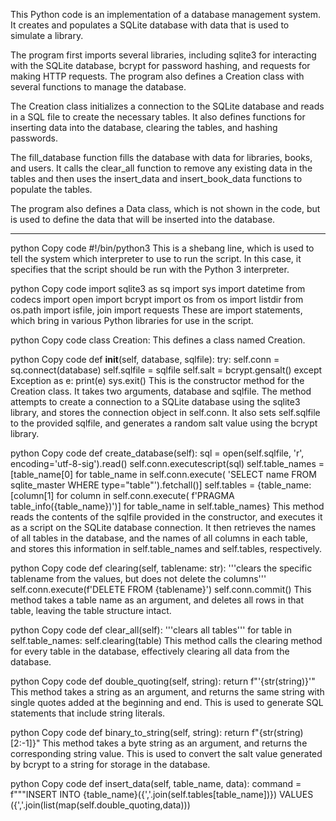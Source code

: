 This Python code is an implementation of a database management system. It creates and populates a SQLite database with data that is used to simulate a library.

The program first imports several libraries, including sqlite3 for interacting with the SQLite database, bcrypt for password hashing, and requests for making HTTP requests. The program also defines a Creation class with several functions to manage the database.

The Creation class initializes a connection to the SQLite database and reads in a SQL file to create the necessary tables. It also defines functions for inserting data into the database, clearing the tables, and hashing passwords.

The fill_database function fills the database with data for libraries, books, and users. It calls the clear_all function to remove any existing data in the tables and then uses the insert_data and insert_book_data functions to populate the tables.

The program also defines a Data class, which is not shown in the code, but is used to define the data that will be inserted into the database.



--------------------------------


python
Copy code
#!/bin/python3
This is a shebang line, which is used to tell the system which interpreter to use to run the script. In this case, it specifies that the script should be run with the Python 3 interpreter.

python
Copy code
import sqlite3 as sq
import sys
import datetime
from codecs import open
import bcrypt
import os
from os import listdir
from os.path import isfile, join
import requests
These are import statements, which bring in various Python libraries for use in the script.

python
Copy code
class Creation:
This defines a class named Creation.

python
Copy code
    def __init__(self, database, sqlfile):
        try:
            self.conn = sq.connect(database)
            self.sqlfile = sqlfile
            self.salt = bcrypt.gensalt()
        except Exception as e:
            print(e)
            sys.exit()
This is the constructor method for the Creation class. It takes two arguments, database and sqlfile. The method attempts to create a connection to a SQLite database using the sqlite3 library, and stores the connection object in self.conn. It also sets self.sqlfile to the provided sqlfile, and generates a random salt value using the bcrypt library.

python
Copy code
    def create_database(self):
        sql = open(self.sqlfile, 'r', encoding='utf-8-sig').read()
        self.conn.executescript(sql)
        self.table_names = [table_name[0] for table_name in self.conn.execute(
            'SELECT name FROM sqlite_master WHERE type="table"').fetchall()]
        self.tables = {table_name: [column[1] for column in self.conn.execute(
            f'PRAGMA table_info({table_name})')] for table_name in self.table_names}
This method reads the contents of the sqlfile provided in the constructor, and executes it as a script on the SQLite database connection. It then retrieves the names of all tables in the database, and the names of all columns in each table, and stores this information in self.table_names and self.tables, respectively.

python
Copy code
    def clearing(self, tablename: str):
        '''clears the specific tablename from the values, but does not delete the columns'''
        self.conn.execute(f'DELETE FROM {tablename}')
        self.conn.commit()
This method takes a table name as an argument, and deletes all rows in that table, leaving the table structure intact.

python
Copy code
    def clear_all(self):
        '''clears all tables'''
        for table in self.table_names:
            self.clearing(table)
This method calls the clearing method for every table in the database, effectively clearing all data from the database.

python
Copy code
    def double_quoting(self, string):
        return f"'{str(string)}'"
This method takes a string as an argument, and returns the same string with single quotes added at the beginning and end. This is used to generate SQL statements that include string literals.

python
Copy code
    def binary_to_string(self, string):
        return f"{str(string)[2:-1]}"
This method takes a byte string as an argument, and returns the corresponding string value. This is used to convert the salt value generated by bcrypt to a string for storage in the database.

python
Copy code
    def insert_data(self, table_name, data):
        command = f"""INSERT INTO {table_name}({','.join(self.tables[table_name])}) VALUES ({','.join(list(map(self.double_quoting,data)))




        
